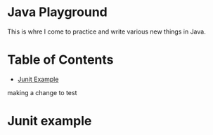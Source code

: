 # Java Playground

This is whre I come to practice and write various new things in Java.

# Table of Contents

* [Junit Example](#junit-example)

making a change to test

# Junit example